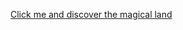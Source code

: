 [Click me and discover the magical land ](https://07sujith.github.io/Learning-Fest/JAVASCRIPT/TASK3/index.html)